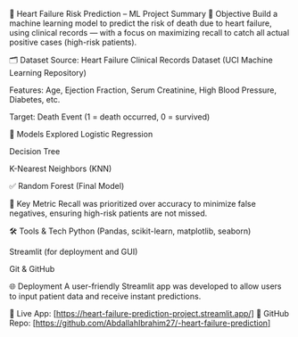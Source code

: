 🧠 Heart Failure Risk Prediction – ML Project Summary
📌 Objective
Build a machine learning model to predict the risk of death due to heart failure, using clinical records — with a focus on maximizing recall to catch all actual positive cases (high-risk patients).

🗂 Dataset
Source: Heart Failure Clinical Records Dataset (UCI Machine Learning Repository)

Features: Age, Ejection Fraction, Serum Creatinine, High Blood Pressure, Diabetes, etc.

Target: Death Event (1 = death occurred, 0 = survived)

🧪 Models Explored
Logistic Regression

Decision Tree

K-Nearest Neighbors (KNN)

✅ Random Forest (Final Model)

🎯 Key Metric
Recall was prioritized over accuracy to minimize false negatives, ensuring high-risk patients are not missed.

🛠️ Tools & Tech
Python (Pandas, scikit-learn, matplotlib, seaborn)

Streamlit (for deployment and GUI)

Git & GitHub

🌐 Deployment
A user-friendly Streamlit app was developed to allow users to input patient data and receive instant predictions.

🔗 Live App: [https://heart-failure-prediction-project.streamlit.app/]
📁 GitHub Repo: [https://github.com/AbdallahIbrahim27/-heart-failure-prediction]
